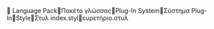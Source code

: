       Language Pack   Πακέτο γλώσσας   Plug-In System   Σύστημα Plug-In   Style   Στυλ
   index.styl   ευρετήριο.στυλ